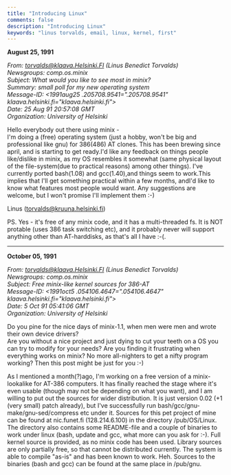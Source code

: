 ```yaml
---
title: "Introducing Linux"
comments: false
description: "Introducing Linux"
keywords: "linus torvalds, email, linux, kernel, first"
---
```

**August 25, 1991**

*From: torvalds@klaava.Helsinki.FI (Linus Benedict Torvalds)*  
*Newsgroups: comp.os.minix*  
*Subject: What would you like to see most in minix?*  
*Summary: small poll for my new operating system*  
*Message-ID: <1991aug25 .205708.9541=".205708.9541" klaava.helsinki.fi="klaava.helsinki.fi">*  
*Date: 25 Aug 91 20:57:08 GMT*  
*Organization: University of Helsinki*  
  

Hello everybody out there using minix -  
I'm doing a (free) operating system (just a hobby, won't be big and professional like gnu) for 386(486) AT clones. This has been brewing since april, and is starting to get ready.I'd like any feedback on things people like/dislike in minix, as my OS resembles it somewhat (same physical layout of the file-system(due to practical reasons) among other things). I've currently ported bash(1.08) and gcc(1.40),and things seem to work.This implies that I'll get something practical within a few months, andI'd like to know what features most people would want. Any suggestions are welcome, but I won't promise I'll implement them :-)

Linus (torvalds@kruuna.helsinki.fi)  

PS. Yes - it's free of any minix code, and it has a multi-threaded fs. It is NOT protable (uses 386 task switching etc), and it probably never will support anything other than AT-harddisks, as that's all I have :-(.

___

**October 05, 1991**

*From: torvalds@klaava.Helsinki.FI (Linus Benedict Torvalds)*  
*Newsgroups: comp.os.minix*  
*Subject: Free minix-like kernel sources for 386-AT*  
*Message-ID: <1991oct5 .054106.4647=".054106.4647" klaava.helsinki.fi="klaava.helsinki.fi">*  
*Date: 5 Oct 91 05:41:06 GMT*  
*Organization: University of Helsinki*  
  

Do you pine for the nice days of minix-1.1, when men were men and wrote their own device drivers?  
Are you without a nice project and just dying to cut your teeth on a OS you can try to modify for your needs? Are you finding it frustrating when everything works on minix? No more all-nighters to get a nifty program working? Then this post might be just for you :-)  

As I mentioned a month(?)ago, I'm working on a free version of a minix-lookalike for AT-386 computers. It has finally reached the stage where it's even usable (though may not be depending on what you want), and I am willing to put out the sources for wider distribution. It is just version 0.02 (+1 (very small) patch already), but I've successfully run bash/gcc/gnu-make/gnu-sed/compress etc under it. Sources for this pet project of mine can be found at nic.funet.fi (128.214.6.100) in the directory /pub/OS/Linux. The directory also contains some README-file and a couple of binaries to work under linux (bash, update and gcc, what more can you ask for :-). Full kernel source is provided, as no minix code has been used. Library sources are only partially free, so that cannot be distributed currently. The system is able to compile "as-is" and has been known to work. Heh. Sources to the binaries (bash and gcc) can be found at the same place in /pub/gnu.
